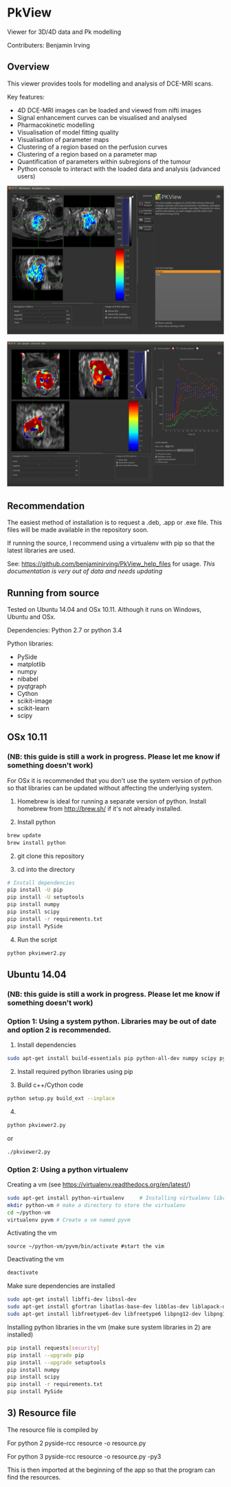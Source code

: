 PkView
======
Viewer for 3D/4D data and Pk modelling

Contributers:
Benjamin Irving

## Overview
This viewer provides tools for modelling and analysis of DCE-MRI scans. 

Key features:
- 4D DCE-MRI images can be loaded and viewed from nifti images
- Signal enhancement curves can be visualised and analysed
- Pharmacokinetic modelling
- Visualisation of model fitting quality
- Visualisation of parameter maps
- Clustering of a region based on the perfusion curves
- Clustering of a region based on a parameter map
- Quantification of parameters within subregions of the tumour
- Python console to interact with the loaded data and analysis (advanced users)

![alt text](images/Screenshot2.png "Screenshot")

![alt text](images/Screenshot1.png "Screenshot")

## Recommendation
The easiest method of installation is to request a .deb, .app or .exe file. This files will be made available in the
repository soon. 

If running the source, I recommend using a virtualenv with pip so that the latest libraries are used. 

See:
https://github.com/benjaminirving/PkView_help_files
for usage. *This documentation is very out of data and needs updating*

## Running from source
Tested on Ubuntu 14.04 and OSx 10.11. Although it runs on Windows, Ubuntu and OSx.

Dependencies:
Python 2.7 or python 3.4

Python libraries:
- PySide
- matplotlib
- numpy 
- nibabel
- pyqtgraph
- Cython
- scikit-image
- scikit-learn
- scipy


## OSx 10.11
### (NB: this guide is still a work in progress. Please let me know if something doesn't work)

For OSx it is recommended that you don't use the system version of python so that libraries can be updated without
affecting the underlying system. 

1) Homebrew is ideal for running a separate version of python. Install homebrew from http://brew.sh/ if it's not 
already installed. 

2) Install python
```bash
brew update
brew install python
```

2) git clone this repository

3) cd into the directory

```bash
# Install dependencies
pip install -U pip
pip install -U setuptools
pip install numpy 
pip install scipy
pip install -r requirements.txt
pip install PySide
```

4) Run the script
```bash
python pkviewer2.py
```

## Ubuntu 14.04 
### (NB: this guide is still a work in progress. Please let me know if something doesn't work)

### Option 1: Using a system python. Libraries may be out of date and option 2 is recommended. 

1) Install dependencies
```bash
sudo apt-get install build-essentials pip python-all-dev numpy scipy python-pyside
```

2) Install required python libraries using pip

3) Build c++/Cython code
```bash
python setup.py build_ext --inplace
```

4)

``` bash
python pkviewer2.py
```
or

``` bash
./pkviewer2.py
```


### Option 2: Using a python virtualenv

Creating a vm (see https://virtualenv.readthedocs.org/en/latest/)

```bash
sudo apt-get install python-virtualenv     # Installing virtualenv library
mkdir python-vm # make a directory to store the virtualenv
cd ~/python-vm
virtualenv pyvm # Create a vm named pyvm
```

Activating the vm
```
source ~/python-vm/pyvm/bin/activate #start the vim
```

Deactivating the vm

```bash
deactivate
```

Make sure dependencies are installed
```bash
sudo apt-get install libffi-dev libssl-dev
sudo apt-get install gfortran libatlas-base-dev libblas-dev liblapack-dev python-all-dev
sudo apt-get install libfreetype6-dev libfreetype6 libpng12-dev libpng12 qt4-qmake shiboken libshiboken-dev libqt4-dev
```

Installing python libraries in the vm (make sure system libraries in 2) are installed)
```bash
pip install requests[security]
pip install --upgrade pip
pip install --upgrade setuptools
pip install numpy
pip install scipy
pip install -r requirements.txt
pip install PySide
```

## 3) Resource file

The resource file is compiled by

For python 2
pyside-rcc resource -o resource.py

For python 3
pyside-rcc resource -o resource.py -py3

This is then imported at the beginning of the app so that the program can find the resources. 


